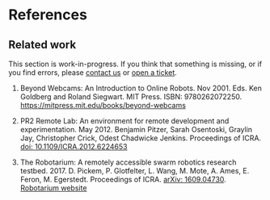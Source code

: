 # References

## Related work

This section is work-in-progress.
If you think that something is missing, or if you find errors, please [contact
us](https://rerobots.net/contact) or [open a
ticket](https://github.com/rerobots/doc-help/issues).

1. Beyond Webcams: An Introduction to Online Robots. Nov 2001. Eds. Ken Goldberg and Roland Siegwart. MIT Press. ISBN: 9780262072250. <https://mitpress.mit.edu/books/beyond-webcams>

2. PR2 Remote Lab: An environment for remote development and experimentation. May 2012. Benjamin Pitzer, Sarah Osentoski, Graylin Jay, Christopher Crick, Odest Chadwicke Jenkins. Proceedings of ICRA. [doi: 10.1109/ICRA.2012.6224653](http://dx.doi.org/10.1109/ICRA.2012.6224653)

3. The Robotarium: A remotely accessible swarm robotics research testbed. 2017. D. Pickem, P. Glotfelter, L. Wang, M. Mote, A. Ames, E. Feron, M. Egerstedt. Proceedings of ICRA. [arXiv: 1609.04730](https://arxiv.org/abs/1609.04730). [Robotarium website](https://www.robotarium.gatech.edu/)
